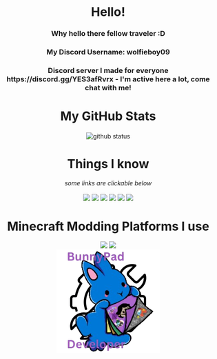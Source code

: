 <h1 align='center'>Hello!</h2>
<h3 align='center'><b>Why hello there fellow traveler :D</b></h3>
<h3 align='center'>My Discord Username: wolfieboy09</h3>
<h3 align='center'>Discord server I made for everyone https://discord.gg/YES3afRvrx - I'm active here a lot, come chat with me!</h3>

<h1 align='center'>My GitHub Stats</h2>
<div align='center'>

  <img align='center' src="https://github-readme-stats.vercel.app/api?username=Wolfieboy09&layout=compact&show_icons=true&count_private=true&theme=dark" alt="github status"/>
</div>

<h1 align='center'>Things I know</h1>

<div align='center'><i>some links are clickable below</i></div>
<br>
<!--no questions asked-->
<div align='center'>
  <img src='https://img.shields.io/badge/-HTML-000000?logo=html5&logoColor=orange&style=for-the-badge'>
  <img src='https://img.shields.io/badge/-JAVASCRIPT-000000?logo=javascript&logoColor=yellow&style=for-the-badge'>
  <img src='https://img.shields.io/badge/-PYTHON-000000?logo=python&style=for-the-badge'>
  <a href='https://scratch.mit.edu/users/wolfieboy09'><img src='https://img.shields.io/badge/-SCRATCH-000000?logo=scratch&logoColor=yellow&style=for-the-badge'></a>
  <img src='https://img.shields.io/badge/Java-000000?style=for-the-badge&logo=openjdk&logoColor=red'>
  <img src='https://img.shields.io/badge/flask-000000?style
=for-the-badge&logo=flask&logoColor=white'>
</div>

<h1 align='center'>Minecraft Modding Platforms I use</h1>

<div align='center'>
  <a href='https://modrinth.com/user/Wolfieboy09'><img src='https://img.shields.io/badge/Modrinth-000000?style=for-the-badge&logo=modrinth&logoColor=lime' /></a>
  <a href='https://www.curseforge.com/members/wolfieboy09/projects'><img src='https://img.shields.io/badge/Curseforge-000000?style=for-the-badge&logo=curseforge&logoColor=red'></a>
</div>

<div align='center'><a href="https://github.com/GSYT-Productions/BunnyPad-SRC/"><img align='center' src='https://raw.githubusercontent.com/Wolfieboy09/Wolfieboy09/main/BunnyPadDevBadge.png'></a></div>
